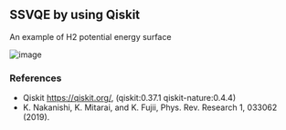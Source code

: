 
## SSVQE by using Qiskit

An example of H2 potential energy surface


![image](https://github.com/pearcandy/ssvqe_H2_qiskit/blob/master/test.png)

### References
- Qiskit https://qiskit.org/, (qiskit:0.37.1 qiskit-nature:0.4.4)
- K. Nakanishi, K. Mitarai, and K. Fujii, Phys. Rev. Research 1, 033062 (2019).

